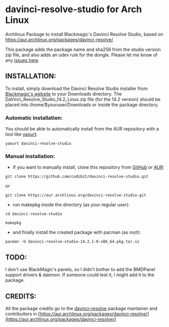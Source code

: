 # davinci-resolve-studio for Arch Linux
Archlinux Package to install Blackmagic's Davinci Resolve Studio, based on https://aur.archlinux.org/packages/davinci-resolve/

This package adds the package name and sha256 from the studio version zip file, and also adds an udev rule for the dongle. Please let me know of any [issues here](https://github.com/codibit/davinci-resolve-studio/issues).
## INSTALLATION:

To install, simply download the Davinci Resolve Studio installer from [Blackmagic's website](https://www.blackmagicdesign.com/products/davinciresolve/) to your Downloads directory. The DaVinci_Resolve_Studio_14.2_Linux.zip file (for the 14.2 version) should be placed into /home/$youruser/Downloads or inside the package directory.

### Automatic installation:
You should be able to automatically install from the AUR repository with a tool like [yaourt](https://archlinux.fr/yaourt-en):

`yaourt davinci-resolve-studio`

### Manual installation:
* If you want to manually install, clone this repository from [GitHub](https://github.com/codibit/davinci-resolve-studio) _or_ [AUR](https://aur.archlinux.org/packages/davinci-resolve-studio/):

`git clone https://github.com/codibit/davinci-resolve-studio.git`

_or_

`git clone https://aur.archlinux.org/davinci-resolve-studio.git`

* run makepkg inside the directory (as your regular user):

`cd davinci-resolve-studio`

`makepkg`

* and finally install the created package with pacman (as root):

`pacman -U davinci-resolve-studio-14.2.1-0-x86_64.pkg.tar.xz`

## TODO: 
I don't use BlackMagic's panels, so I didn't bother to add the BMDPanel support drivers & daemon. If someone could test it, I might add it to the package.

## CREDITS:
All the package credits go to the [davinci-resolve](https://aur.archlinux.org/packages/davinci-resolve/) package mantainer and contribuitors in [https://aur.archlinux.org/packages/davinci-resolve/](https://aur.archlinux.org/packages/davinci-resolve/)
